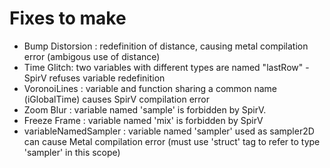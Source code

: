 # Fixes to make

* Bump Distorsion : redefinition of distance, causing metal compilation error (ambigous use of distance)
* Time Glitch: two variables with different types are named "lastRow" - SpirV refuses variable redefinition
* VoronoiLines : variable and function sharing a common name (iGlobalTime) causes SpirV compilation error
* Zoom Blur : variable named 'sample' is forbidden by SpirV.
* Freeze Frame : variable named 'mix' is forbidden by SpirV
* variableNamedSampler : variable named 'sampler' used as sampler2D can cause Metal compilation error (must use 'struct' tag to refer to type 'sampler' in this scope)
